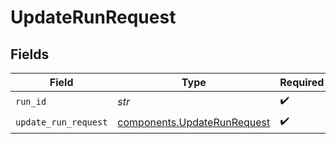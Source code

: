 # UpdateRunRequest


## Fields

| Field                                                                      | Type                                                                       | Required                                                                   | Description                                                                |
| -------------------------------------------------------------------------- | -------------------------------------------------------------------------- | -------------------------------------------------------------------------- | -------------------------------------------------------------------------- |
| `run_id`                                                                   | *str*                                                                      | :heavy_check_mark:                                                         | N/A                                                                        |
| `update_run_request`                                                       | [components.UpdateRunRequest](../../models/components/updaterunrequest.md) | :heavy_check_mark:                                                         | N/A                                                                        |